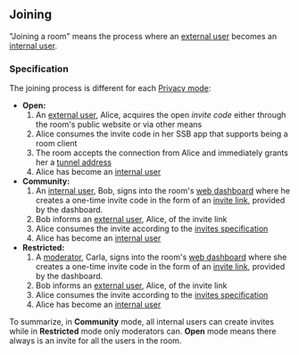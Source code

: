 ## Joining

"Joining a room" means the process where an [external user](../Stakeholders/External%20user.md) becomes an [internal user](../Stakeholders/Internal%20user.md).

### Specification

The joining process is different for each [Privacy mode](../Setup/Privacy%20modes.md):

- **Open:**
  1. An [external user](../Stakeholders/External%20user.md), Alice, acquires the open *invite code* either through the room's public website or via other means
  1. Alice consumes the invite code in her SSB app that supports being a room client
  1. The room accepts the connection from Alice and immediately grants her a [tunnel address](Tunnel%20addresses.md)
  1. Alice has become an [internal user](../Stakeholders/Internal%20user.md)
- **Community:**
  1. An [internal user](../Stakeholders/Internal%20user.md), Bob, signs into the room's [web dashboard](../Setup/Web%20Dashboard.md) where he creates a one-time invite code in the form of an [invite link](Invites.md), provided by the dashboard.
  1. Bob informs an [external user](../Stakeholders/External%20user.md), Alice, of the invite link
  1. Alice consumes the invite according to the [invites specification](Invites.md)
  1. Alice has become an [internal user](../Stakeholders/Internal%20user.md)
- **Restricted:**
  1. A [moderator](../Stakeholders/Moderator.md), Carla, signs into the room's [web dashboard](../Setup/Web%20Dashboard.md) where she creates a one-time invite code in the form of an [invite link](Invites.md), provided by the dashboard.
  1. Bob informs an [external user](../Stakeholders/External%20user.md), Alice, of the invite link
  1. Alice consumes the invite according to the [invites specification](Invites.md)
  1. Alice has become an [internal user](../Stakeholders/Internal%20user.md)

To summarize, in **Community** mode, all internal users can create invites while in **Restricted** mode only moderators can. **Open** mode means there always is an invite for all the users in the room.
